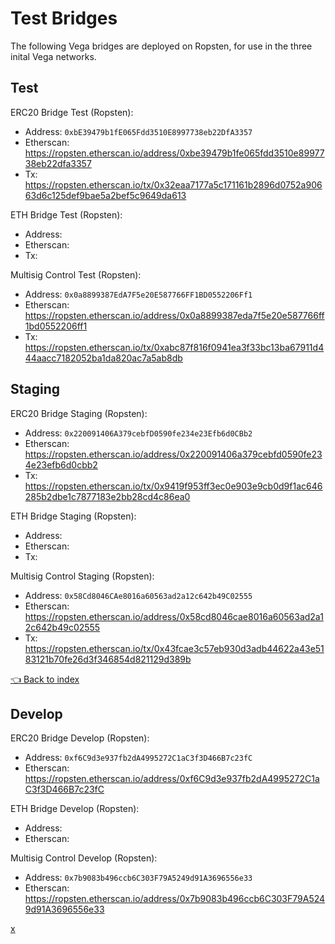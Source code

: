 # Test Bridges
The following Vega bridges are deployed on Ropsten, for use in the three inital Vega networks.

## Test
ERC20 Bridge Test (Ropsten):
* Address: `0xbE39479b1fE065Fdd3510E8997738eb22DfA3357`
* Etherscan: https://ropsten.etherscan.io/address/0xbe39479b1fe065fdd3510e8997738eb22dfa3357
* Tx: https://ropsten.etherscan.io/tx/0x32eaa7177a5c171161b2896d0752a90663d6c125def9bae5a2bef5c9649da613

ETH Bridge Test (Ropsten):
* Address:
* Etherscan: 
* Tx:

Multisig Control Test (Ropsten):
* Address: `0x0a8899387EdA7F5e20E587766FF1BD0552206Ff1`
* Etherscan: https://ropsten.etherscan.io/address/0x0a8899387eda7f5e20e587766ff1bd0552206ff1
* Tx: https://ropsten.etherscan.io/tx/0xabc87f816f0941ea3f33bc13ba67911d444aacc7182052ba1da820ac7a5ab8db

## Staging
ERC20 Bridge Staging (Ropsten):
* Address: `0x220091406A379cebfD0590fe234e23Efb6d0CBb2`
* Etherscan: https://ropsten.etherscan.io/address/0x220091406a379cebfd0590fe234e23efb6d0cbb2
* Tx: https://ropsten.etherscan.io/tx/0x9419f953ff3ec0e903e9cb0d9f1ac646285b2dbe1c7877183e2bb28cd4c86ea0

ETH Bridge Staging (Ropsten):
* Address:
* Etherscan: 
* Tx:

Multisig Control Staging (Ropsten):
* Address: `0x58Cd8046CAe8016a60563ad2a12c642b49C02555`
* Etherscan: https://ropsten.etherscan.io/address/0x58cd8046cae8016a60563ad2a12c642b49c02555
* Tx: https://ropsten.etherscan.io/tx/0x43fcae3c57eb930d3adb44622a43e5183121b70fe26d3f346854d821129d389b


[👈 Back to index](../README.md)
## Develop
ERC20 Bridge Develop (Ropsten):
* Address: `0xf6C9d3e937fb2dA4995272C1aC3f3D466B7c23fC`
* Etherscan: https://ropsten.etherscan.io/address/0xf6C9d3e937fb2dA4995272C1aC3f3D466B7c23fC

ETH Bridge Develop (Ropsten):
* Address:
* Etherscan: 

Multisig Control Develop (Ropsten):
* Address: `0x7b9083b496ccb6C303F79A5249d91A3696556e33`
* Etherscan: https://ropsten.etherscan.io/address/0x7b9083b496ccb6C303F79A5249d91A3696556e33

[x](../README.md)
